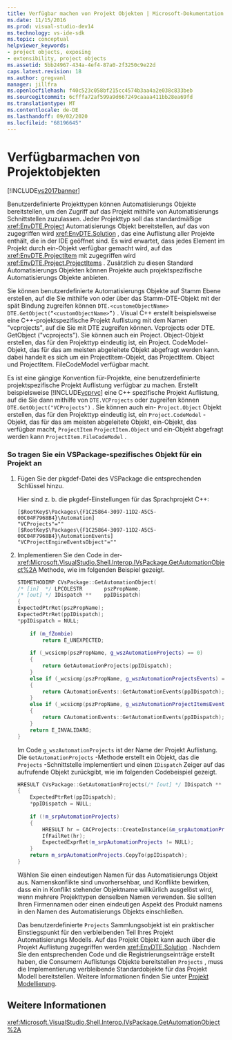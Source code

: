 ```yaml
---
title: Verfügbar machen von Projekt Objekten | Microsoft-Dokumentation
ms.date: 11/15/2016
ms.prod: visual-studio-dev14
ms.technology: vs-ide-sdk
ms.topic: conceptual
helpviewer_keywords:
- project objects, exposing
- extensibility, project objects
ms.assetid: 5bb24967-434a-4ef4-87a0-2f3250c9e22d
caps.latest.revision: 18
ms.author: gregvanl
manager: jillfra
ms.openlocfilehash: f40c523c058bf215cc4574b3aa4a2e038c833beb
ms.sourcegitcommit: 6cfffa72af599a9d667249caaaa411bb28ea69fd
ms.translationtype: MT
ms.contentlocale: de-DE
ms.lasthandoff: 09/02/2020
ms.locfileid: "68196645"
---
```

# <a name="exposing-project-objects"></a>Verfügbarmachen von Projektobjekten
[!INCLUDE[vs2017banner](../../includes/vs2017banner.md)]

Benutzerdefinierte Projekttypen können Automatisierungs Objekte bereitstellen, um den Zugriff auf das Projekt mithilfe von Automatisierungs Schnittstellen zuzulassen. Jeder Projekttyp soll das standardmäßige <xref:EnvDTE.Project> Automatisierungs Objekt bereitstellen, auf das von zugegriffen wird <xref:EnvDTE.Solution> , das eine Auflistung aller Projekte enthält, die in der IDE geöffnet sind. Es wird erwartet, dass jedes Element im Projekt durch ein-Objekt verfügbar gemacht wird, auf das <xref:EnvDTE.ProjectItem> mit zugegriffen wird <xref:EnvDTE.Project.ProjectItems> . Zusätzlich zu diesen Standard Automatisierungs Objekten können Projekte auch projektspezifische Automatisierungs Objekte anbieten.  
  
 Sie können benutzerdefinierte Automatisierungs Objekte auf Stamm Ebene erstellen, auf die Sie mithilfe von oder über das Stamm-DTE-Objekt mit der spät Bindung zugreifen können `DTE.<customeObjectName>` `DTE.GetObject(“<customObjectName>”)` . Visual C++ erstellt beispielsweise eine C++-projektspezifische Projekt Auflistung mit dem Namen "vcprojects", auf die Sie mit DTE zugreifen können. Vcprojects oder DTE. GetObject ("vcprojects"). Sie können auch ein Project. Object-Objekt erstellen, das für den Projekttyp eindeutig ist, ein Project. CodeModel-Objekt, das für das am meisten abgeleitete Objekt abgefragt werden kann. dabei handelt es sich um ein ProjectItem-Objekt, das ProjectItem. Object und ProjectItem. FileCodeModel verfügbar macht.  
  
 Es ist eine gängige Konvention für-Projekte, eine benutzerdefinierte projektspezifische Projekt Auflistung verfügbar zu machen. Erstellt beispielsweise [!INCLUDE[vcprvc](../../includes/vcprvc-md.md)] eine C++ spezifische Projekt Auflistung, auf die Sie dann mithilfe von `DTE.VCProjects` oder zugreifen können `DTE.GetObject("VCProjects")` . Sie können auch ein- `Project.Object` Objekt erstellen, das für den Projekttyp eindeutig ist, ein `Project.CodeModel` -Objekt, das für das am meisten abgeleitete Objekt, ein-Objekt, das verfügbar macht, `ProjectItem` `ProjectItem.Object` und ein-Objekt abgefragt werden kann `ProjectItem.FileCodeModel` .  
  
### <a name="to-contribute-a-vspackage-specific-object-for-a-project"></a>So tragen Sie ein VSPackage-spezifisches Objekt für ein Projekt an  
  
1. Fügen Sie der pkgdef-Datei des VSPackage die entsprechenden Schlüssel hinzu.  
  
     Hier sind z. b. die pkgdef-Einstellungen für das Sprachprojekt C++:  
  
    ```  
    [$RootKey$\Packages\{F1C25864-3097-11D2-A5C5-00C04F7968B4}\Automation]  
    "VCProjects"=""  
    [$RootKey$\Packages\{F1C25864-3097-11D2-A5C5-00C04F7968B4}\AutomationEvents]  
    "VCProjectEngineEventsObject"=""  
    ```  
  
2. Implementieren Sie den Code in der- <xref:Microsoft.VisualStudio.Shell.Interop.IVsPackage.GetAutomationObject%2A> Methode, wie im folgenden Beispiel gezeigt.  
  
    ```cpp  
    STDMETHODIMP CVsPackage::GetAutomationObject(  
    /* [in]  */ LPCOLESTR       pszPropName,   
    /* [out] */ IDispatch **    ppIDispatch)  
    {  
    ExpectedPtrRet(pszPropName);  
    ExpectedPtrRet(ppIDispatch);  
    *ppIDispatch = NULL;  
  
        if (m_fZombie)  
            return E_UNEXPECTED;  
  
        if (_wcsicmp(pszPropName, g_wszAutomationProjects) == 0)  
        {  
            return GetAutomationProjects(ppIDispatch);  
        }  
        else if (_wcsicmp(pszPropName, g_wszAutomationProjectsEvents) == 0)  
        {  
            return CAutomationEvents::GetAutomationEvents(ppIDispatch);  
        }  
        else if (_wcsicmp(pszPropName, g_wszAutomationProjectItemsEvents) == 0)  
        {  
            return CAutomationEvents::GetAutomationEvents(ppIDispatch);  
        }  
        return E_INVALIDARG;  
    }   
    ```  
  
     Im Code `g_wszAutomationProjects` ist der Name der Projekt Auflistung. Die `GetAutomationProjects` -Methode erstellt ein Objekt, das die `Projects` -Schnittstelle implementiert und einen `IDispatch` Zeiger auf das aufrufende Objekt zurückgibt, wie im folgenden Codebeispiel gezeigt.  
  
    ```cpp  
    HRESULT CVsPackage::GetAutomationProjects(/* [out] */ IDispatch ** ppIDispatch)  
    {  
        ExpectedPtrRet(ppIDispatch);  
        *ppIDispatch = NULL;  
  
        if (!m_srpAutomationProjects)  
        {  
            HRESULT hr = CACProjects::CreateInstance(&m_srpAutomationProjects);  
            IfFailRet(hr);  
            ExpectedExprRet(m_srpAutomationProjects != NULL);  
        }  
        return m_srpAutomationProjects.CopyTo(ppIDispatch);  
    }  
    ```  
  
     Wählen Sie einen eindeutigen Namen für das Automatisierungs Objekt aus. Namenskonflikte sind unvorhersehbar, und Konflikte bewirken, dass ein in Konflikt stehender Objektname willkürlich ausgelöst wird, wenn mehrere Projekttypen denselben Namen verwenden. Sie sollten Ihren Firmennamen oder einen eindeutigen Aspekt des Produkt namens in den Namen des Automatisierungs Objekts einschließen.  
  
     Das benutzerdefinierte `Projects` Sammlungsobjekt ist ein praktischer Einstiegspunkt für den verbleibenden Teil Ihres Projekt Automatisierungs Modells. Auf das Projekt Objekt kann auch über die Projekt Auflistung zugegriffen werden <xref:EnvDTE.Solution> . Nachdem Sie den entsprechenden Code und die Registrierungseinträge erstellt haben, die Consumern Auflistungs Objekte bereitstellen `Projects` , muss die Implementierung verbleibende Standardobjekte für das Projekt Modell bereitstellen. Weitere Informationen finden Sie unter [Projekt Modellierung](../../extensibility/internals/project-modeling.md).  
  
## <a name="see-also"></a>Weitere Informationen  
 <xref:Microsoft.VisualStudio.Shell.Interop.IVsPackage.GetAutomationObject%2A>
